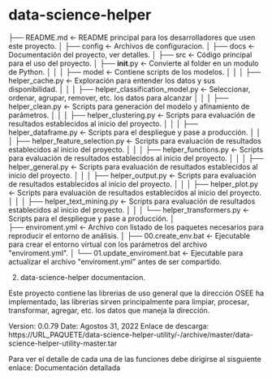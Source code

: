 
# data-science-helper


├── README.md          <- README principal para los desarrolladores que usen este proyecto.
│
├── config             <- Archivos de configuracion.
│
├── docs               <- Documentación del proyecto, ver detalles.
│
├── src                <- Código principal para el uso del proyecto.
│   ├── __init__.py    <- Convierte al folder en un modulo de Python.
│   │
│   ├── model          <- Contiene scripts de los modelos.
│   │
│   ├── helper_cache.py                   <- Exploración para entender los datos y sus disponibilidad.
│   │
│   ├── helper_classification_model.py    <- Seleccionar, ordenar, agrupar, remover, etc. los datos para alcanzar 
│   │
│   ├── helper_clean.py                   <- Scripts para generación del modelo y afinamiento de parámetros.
│   │
│   ├── helper_clustering.py              <- Scripts para evaluación de resultados establecidos al inicio del proyecto.
│   │
│   ├── helper_dataframe.py               <- Scripts para el despliegue y pase a producción.
│   │
│   ├── helper_feature_selection.py       <- Scripts para evaluación de resultados establecidos al inicio del proyecto.
│   │
│   ├── helper_functions.py               <- Scripts para evaluación de resultados establecidos al inicio del proyecto.
│   │
│   ├── helper_general.py                 <- Scripts para evaluación de resultados establecidos al inicio del proyecto.
│   │
│   ├── helper_output.py                  <- Scripts para evaluación de resultados establecidos al inicio del proyecto.
│   │
│   ├── helper_plot.py                    <- Scripts para evaluación de resultados establecidos al inicio del proyecto.
│   │
│   ├── helper_text_mining.py             <- Scripts para evaluación de resultados establecidos al inicio del proyecto.
│   │
│   └── helper_transformers.py            <- Scripts para el despliegue y pase a producción.
│   
├── enviroment.yml              <- Archivo con listado de los paquetes necesarios para reproducir el entorno de análisis.
│
├── 00.create_env.bat           <- Ejecutable para crear el entorno virtual con los parámetros del archivo "enviroment.yml".
│
└── 01.update_enviroment.bat    <- Ejecutable para actualizar el archivo "enviroment.yml" antes de ser compartido.

2. data-science-helper documentacion.

Este proyecto contiene las librerias de uso general que la dirección OSEE ha implementado, las librerias sirven principalmente para limpiar, procesar, transformar, agregar, etc. los datos que maneja la dirección.

Version: 0.0.79 Date: Agostos 31, 2022 Enlace de descarga: https://URL_PAQUETE/data-science-helper-utility/-/archive/master/data-science-helper-utility-master.tar

Para ver el detalle de cada una de las funciones debe dirigirse al sisguiente enlace: Documentación detallada

